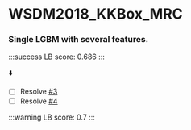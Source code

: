 # WSDM2018_KKBox_MRC

### Single LGBM with several features.

:::success
LB score: 0.686
:::

:arrow_down: 

- [ ] Resolve [#3](https://github.com/dsmilab/WSDM2018-KKBox-MRC/issues/3)
- [ ] Resolve [#4](https://github.com/dsmilab/WSDM2018-KKBox-MRC/issues/4)

:::warning
LB score: 0.7
:::